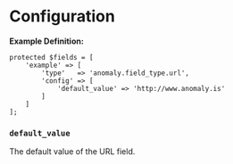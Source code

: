 # Configuration

**Example Definition:**

```
protected $fields = [
    'example' => [
        'type'   => 'anomaly.field_type.url',
        'config' => [
            'default_value' => 'http://www.anomaly.is'
        ]
    ]
];
```

### `default_value`

The default value of the URL field.
